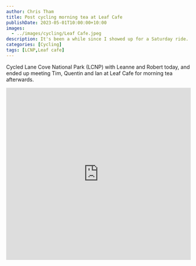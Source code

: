 ```yaml
---
author: Chris Tham
title: Post cycling morning tea at Leaf Cafe
publishDate: 2023-05-01T10:00:00+10:00
images:
  - ../images/cycling/Leaf Cafe.jpeg
description: It's been a while since I showed up for a Saturday ride.
categories: [Cycling]
tags: [LCNP,Leaf cafe]
---
```

Cycled Lane Cove National Park (LCNP) with Leanne and Robert today, and ended up meeting Tim, Quentin and Ian at Leaf Cafe for morning tea afterwards.

<iframe src="https://www.facebook.com/plugins/post.php?href=https%3A%2F%2Fwww.facebook.com%2Fchris1.tham%2Fposts%2Fpfbid0zaMMWqJ8THtia78Vz9oSZk9QHG3i1HHWG4TifhALu8D9GkE4LECWEC7VjpnFc8SXl&show_text=true&width=500" width="500" height="466" style="border:none;overflow:hidden" scrolling="no" frameborder="0" allowfullscreen="true" allow="autoplay; clipboard-write; encrypted-media; picture-in-picture; web-share"></iframe>